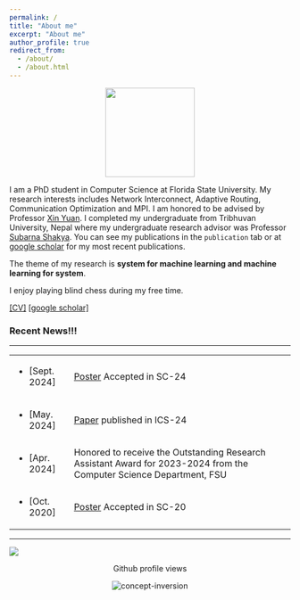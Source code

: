 ```yaml
---
permalink: /
title: "About me"
excerpt: "About me"
author_profile: true
redirect_from: 
  - /about/
  - /about.html
---
```



<div id="header" align="center">
  <img src="https://media.giphy.com/media/0IAPszdB8MMjPxNhFL/giphy.gif" width="160"/>
</div>

I am a PhD student in Computer Science at Florida State University. My research interests includes Network Interconnect, Adaptive Routing, Communication Optimization and MPI. I am honored to be advised by Professor [Xin Yuan](https://www.cs.fsu.edu/~xyuan). I completed my undergraduate from Tribhuvan University, Nepal where my undergraduate research advisor was Professor [Subarna Shakya](http://doece.pcampus.edu.np/index.php/prof-dr-subarna-shakya/).
You can see my publications in the `publication` tab or at [google scholar](https://scholar.google.com/citations?user=MfhWZakAAAAJ&hl=en) for my most recent publications.

The theme of my research is **system for machine learning and machine learning for system**.  

I enjoy playing blind chess during my free time.   


[[CV]](/files/Ram-CV.pdf) [[google scholar]](https://scholar.google.com/citations?user=MfhWZakAAAAJ&hl=en)



### Recent News!!!
---

<!-- <div class="grid-container">
  <ul class="bullets">
  <li> <span class="date"> [Mar. 2024] </span> <span class="text-paragraph"> <p> TEA+, led by Dr. Chengying Huan, accepted at TACO 2024. </p></span> </li>
    <li> <span class="date"> [Jan. 2023] </span> <span class="text-paragraph"> <p> Transferred to the Rutgers University.</p></span> </li>
    <li> <span class="date"> [Oct. 2022] </span> <span class="explanation"><p> Honored to receive the 2022 IEEE TCHPC Student Travel Award for SC'22 conference.</p></span> </li>
	  <li> <span class="date"> [Aug. 2022] </span> <span class="explanation">One paper accepted at SC'22 conference on accelerating ML-based micro-architecture simulation.</span> </li>
	  <li> <span class="date"> [Sep. 2022] </span> <span class="explanation"> One paper accepted at EuroSys'23 conference on temporal graph random walk.</span> </li>
	  <li> <span class="date"> [Jul. 2022] </span> <span class="explanation">One paper accepted at SIGMETRIC'22 conference on ML-based architecture simulation. A great collaboration with Brookhaven National Lab.</span> </li>
  </ul>
</div> -->


<table class="news-table" cellpadding=0 cellspacing=0 padding-top=2>
<tr>
    <td> <ul><li><span class="date">[Sept. 2024]</span></li></ul> </td>
    <td class="explanation"> <a href="">Poster</a> Accepted in SC-24 </td>
  </tr>
<tr>
    <td> <ul><li><span class="date">[May. 2024]</span></li></ul> </td>
    <td class="explanation"> <a href="https://dl.acm.org/doi/abs/10.1145/3650200.3656602">Paper</a> published in ICS-24 </td>
  </tr>
<tr>
    <td> <ul><li><span class="date">[Apr. 2024]</span></li></ul> </td>
    <td class="explanation"> Honored to receive the Outstanding Research Assistant Award for 2023-2024 from the Computer Science Department, FSU </td>
  </tr>
<tr>
    <td> <ul><li><span class="date">[Oct. 2020]</span></li></ul> </td>
    <td class="explanation"> <a href="https://par.nsf.gov/servlets/purl/10231745">Poster</a> Accepted in SC-20 </td>
  </tr>
</table>



---
<script type="text/javascript" id="clustrmaps" src="//clustrmaps.com/map_v2.js?d=sx3u_UYxXwJn-vdFlpNlDLu8-tPU3UaPoXXVIHRVDgo&cl=ffffff&w=a"></script>

<a href="https://clustrmaps.com/site/1brog"  title="Visit tracker">
<img src="//www.clustrmaps.com/map_v2.png?d=sx3u_UYxXwJn-vdFlpNlDLu8-tPU3UaPoXXVIHRVDgo&cl=ffffff" /></a> 

<p align="center">Github profile views</p>
<p align="center"> 
	<img src="https://komarev.com/ghpvc/?username=concept-inversion&label=Profile%20views&color=0e75b6&style=plastic" alt="concept-inversion" /> 
</p>

